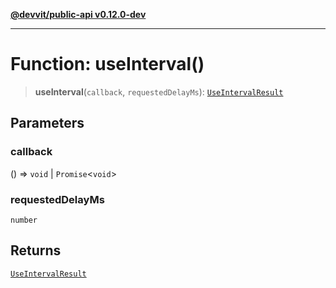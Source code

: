 [**@devvit/public-api v0.12.0-dev**](../README.md)

---

# Function: useInterval()

> **useInterval**(`callback`, `requestedDelayMs`): [`UseIntervalResult`](../type-aliases/UseIntervalResult.md)

## Parameters

### callback

() => `void` \| `Promise`\<`void`\>

### requestedDelayMs

`number`

## Returns

[`UseIntervalResult`](../type-aliases/UseIntervalResult.md)
